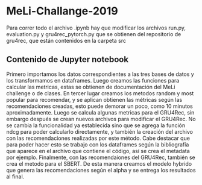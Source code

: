 # MeLi-Challange-2019

Para correr todo el archivo .ipynb hay que modificar los archivos run.py, evaluation.py y gru4rec_pytorch.py que se obtienen del repositorio de gru4rec, que están contenidos en la carpeta src


## Contenido de Jupyter notebook
Primero importamos los datos correspondientes a las tres bases de datos y los transformamos en dataframes. Luego creamos las funciones para calcular las metricas, estas se obtienen de documentación del MeLi challenge o de clases. En tercer lugar creamos los metodos random y most popular para recomendar, y se aplican obtienen las métricas según las recomendaciones creadas, esto puede demorar un poco, como 10 minutos aproximadamente. Luego se calcula algunas metricas para el GRU4Rec, sin embargo después se crean nuevos archivos para modificar el GRU4Rec. No se cambia la funcionalidad ya establecida sino que se agrega la función ndcg para poder calcularlo directamente, y también la creación del archivo con las recomendaciones realizadas por este método. Cabe destacar que para poder hacer esto se trabajo con los dataframes según la bibliografía que aparece en el archivo que contiene el código, así se crea el metadata por ejemplo. Finalmente, con las recomendaiones del GRU4Rec, también se crea el metodo para el SBERT. De esta manera creamos el modelo hybrido que genera las recomendaciones según el alpha y se entrega los resultados al final.
